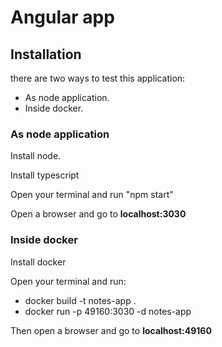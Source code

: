 # Angular app

## Installation
there are two ways to test this application:
* As node application. 
* Inside docker.

### As node application
Install node.

Install typescript
 
Open your terminal and run "npm start"

Open a browser and go to **localhost:3030**

### Inside docker
Install docker

Open your terminal and run:
* docker build -t notes-app .
* docker run -p 49160:3030 -d notes-app

Then open a browser and go to **localhost:49160**


